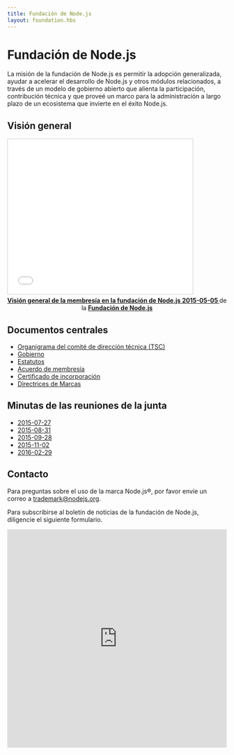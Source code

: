 ```yaml
---
title: Fundación de Node.js
layout: foundation.hbs
---
```


# Fundación de Node.js

La misión de la fundación de Node.js es permitir la adopción generalizada, ayudar a acelerar el desarrollo de Node.js
y otros módulos relacionados, a través de un modelo de gobierno abierto que alienta la participación, contribución técnica
y que proveé un marco para la administración a largo plazo de un ecosistema que invierte en el éxito Node.js.

## Visión general

<iframe class="center" src="//www.slideshare.net/slideshow/embed_code/key/gmABh2vHJx5OcI"
        width="425" height="355"
        frameborder="0" marginwidth="0" marginheight="0"
        scrolling="no"
        style="border:1px solid #CCC; border-width:1px; margin-bottom:5px; max-width: 100%;" allowfullscreen>
</iframe>

<div style="text-align:center; margin-bottom:5px">
    <strong>
        <a href="//www.slideshare.net/NodejsFoundation/node-foundation-membership-overview-20150505"
            title="Visión general de la membresía en la fundación de Node.js 20150505"
            target="_blank">
            Visión general de la membresía en la fundación de Node.js 2015-05-05
        </a>
    </strong> de la <strong>
        <a href="//www.slideshare.net/NodejsFoundation" target="_blank">
            Fundación de Node.js
        </a>
    </strong>
</div>

## Documentos centrales

- [Organigrama del comité de dirección técnica (TSC)](https://github.com/nodejs/TSC/blob/master/TSC-Charter.md)
- [Gobierno](https://github.com/nodejs/TSC)
- [Estatutos](/static/documents/node-foundation-by-laws.pdf)
- [Acuerdo de membresía](http://f.cl.ly/items/0N1m3x0I3S2L203M1h1r/nodejs-foundation-membership-agreement-2015-march-04.pdf)
- [Certificado de incorporación](http://f.cl.ly/items/2b1b1o0v1e1u2i1L2w1a/nodejs-foundation-certificate-of-incorporation-2014-august-01.pdf)
- [Directrices de Marcas](https://nodejs.org/static/documents/trademark-policy.pdf)

## Minutas de las reuniones de la junta
- [2015-07-27](/static/documents/minutes/nodejs-foundation-board-meeting-2015-07-27.pdf)
- [2015-08-31](/static/documents/minutes/nodejs-foundation-board-meeting-2015-08-31.pdf)
- [2015-09-28](/static/documents/minutes/nodejs-foundation-board-meeting-2015-09-28.pdf)
- [2015-11-02](/static/documents/minutes/nodejs-foundation-board-meeting-2015-11-02.pdf)
- [2016-02-29](/static/documents/minutes/nodejs-foundation-board-meeting-2016-02-29.pdf)

## Contacto

Para preguntas sobre el uso de la marca Node.js&reg;, por favor envíe un
correo a <a href="mailto:trademark@nodejs.org?subject=Trademark">trademark@nodejs.org</a>.

Para subscribirse al boletín de noticias de la fundación de Node.js, diligencie el siguiente formulario.

<iframe src="https://go.pardot.com/l/6342/2015-09-15/2sgqpp" width="100%" height="500" type="text/html" frameborder="0" allowTransparency="true" style="border: 0"></iframe>
